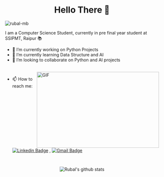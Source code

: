 <h1 align = "Center" >Hello There 👋 </h1>
<p align="left"> <img src="https://komarev.com/ghpvc/?username=rubal-mb" alt="rubal-mb"  /> </p>

I am a Computer Science Student, currently in pre final year student at SSIPMT, Raipur 📚

- 🔭 I’m currently working on Python Projects
- 🌱 I’m currently learning Data Structure and AI
- 👯 I’m looking to collaborate on Python and AI projects

<br>

<img align="right" height="250" width="400" alt="GIF" src="https://miro.medium.com/max/1360/1*IRGHmiGsa16stedQvIaZfw.gif" />

- 📫 How to reach me: [![Linkedin Badge](https://img.shields.io/badge/-LinkedIn-blue?style=flat-square&logo=Linkedin&logoColor=white&link=https://www.linkedin.com/in/rubal-agrawal/)](https://www.linkedin.com/in/rubal-agrawal/) , [![Gmail Badge](https://img.shields.io/badge/-Gmail-c14438?style=flat-square&logo=Gmail&logoColor=white&link=mailto:rubalagrawalru@gmail.com.com)](mailto:rubalagrawalru@gmail.com)

<br>
<p align="center" >
<img alt="Rubal's github stats" src="https://github-readme-stats.vercel.app/api?username=Rubal-MB&include_all_commits=true&count_private=true&show_owner=true&show_icons=true"  > </p></p>



<!--
**Rubal-MB/Rubal-MB** is a ✨ _special_ ✨ repository because its `README.md` (this file) appears on your GitHub profile.

Here are some ideas to get you started:

- 🔭 I’m currently working on ...
- 🌱 I’m currently learning ...
- 👯 I’m looking to collaborate on ...
- 🤔 I’m looking for help with ...
- 💬 Ask me about ...
- 📫 How to reach me: ...
- 😄 Pronouns: ...
- ⚡ Fun fact: ...
-->
 
